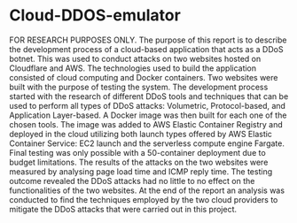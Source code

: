 # Cloud-DDOS-emulator
FOR RESEARCH PURPOSES ONLY. The purpose of this report is to describe the development process of a cloud-based application that acts as a DDoS botnet. This was used to conduct attacks on two websites hosted on Cloudflare and AWS. The technologies used to build the application consisted of cloud computing and Docker containers. 
Two websites were built with the purpose of testing the system. The development process started with the research of different DDoS tools and techniques that can be used to perform all types of DDoS attacks: Volumetric, Protocol-based, and Application Layer-based. A Docker image was then built for each one of the chosen tools. The image was added to AWS Elastic Container Registry and deployed in the cloud utilizing both launch types offered by AWS Elastic Container Service: EC2 launch and the serverless compute engine Fargate. 
Final testing was only possible with a 50-container deployment due to budget limitations. The results of the attacks on the two websites were measured by analysing page load time and ICMP reply time. The testing outcome revealed the DDoS attacks had no little to no effect on the functionalities of the two websites. 
At the end of the report an analysis was conducted to find the techniques employed by the two cloud providers to mitigate the DDoS attacks that were carried out in this project. 
